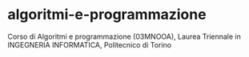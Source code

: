 # algoritmi-e-programmazione
Corso di Algoritmi e programmazione (03MNOOA), Laurea Triennale in INGEGNERIA INFORMATICA, Politecnico di Torino
